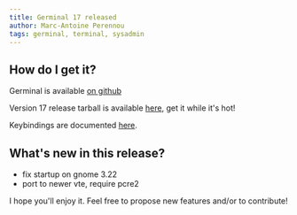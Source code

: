 ```yaml
---
title: Germinal 17 released
author: Marc-Antoine Perennou
tags: germinal, terminal, sysadmin
---
```


## How do I get it?

Germinal is available [on github](https://github.com/Keruspe/Germinal)

Version 17 release tarball is available [here](http://www.imagination-land.org/files/germinal/germinal-17.tar.xz), get it while it's hot!

Keybindings are documented [here](https://github.com/Keruspe/Germinal/blob/master/README.md).

## What's new in this release?

- fix startup on gnome 3.22
- port to newer vte, require pcre2

I hope you'll enjoy it. Feel free to propose new features and/or to contribute!

